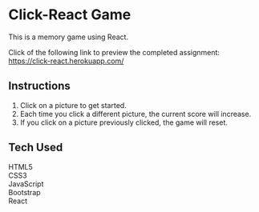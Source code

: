 # Click-React Game

This is a memory game using React.

Click of the following link to preview the completed assignment: https://click-react.herokuapp.com/

## Instructions
1. Click on a picture to get started.
2. Each time you click a different picture, the current score will increase.
3. If you click on a picture previously clicked, the game will reset.

## Tech Used
HTML5  
CSS3  
JavaScript  
Bootstrap  
React  
